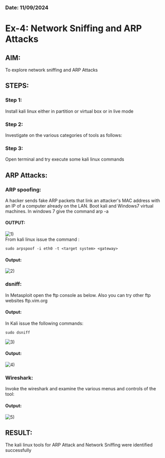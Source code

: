 ### Date: 11/09/2024
# Ex-4: Network Sniffing and ARP Attacks

## AIM:

To explore network sniffing and ARP Attacks

## STEPS:

### Step 1:

Install kali linux either in partition or virtual box or in live mode

### Step 2:

Investigate on the various categories of tools as follows:


### Step 3:
Open terminal and try execute some kali linux commands

## ARP Attacks:  
### ARP spoofing: 
A hacker sends fake ARP packets that link an attacker's MAC address with an IP of a computer already on the LAN. 
Boot kali and Windows7 virtual machines.
In windows 7 give the command arp -a
#### OUTPUT:


![1)](https://github.com/user-attachments/assets/352b462c-52d6-4a87-b598-e77f2993b1bc)
</br>
From kali linux issue the command :
```
sudo arpspoof -i eth0 -t <target system> <gateway>
```
#### Output:

![2)](https://github.com/user-attachments/assets/e23eab51-0350-43cc-ad39-35377c48b8fe)

### dsniff:
In Metasploit open the ftp console as below. Also you can try other ftp websites ftp.vim.org

#### Output:

In Kali issue the following commands:
```
sudo dsniff
```
![3)](https://github.com/user-attachments/assets/5ff9173c-31a1-4f33-8d64-36fe4e8d6cbb)

#### Output:

![4)](https://github.com/user-attachments/assets/762b23c4-d805-46c2-94a1-477d739d11f8)


### Wireshark:
Invoke the wireshark and examine the various menus  and controls of the tool:
#### Output:
![5)](https://github.com/user-attachments/assets/8de52d49-3015-4ec6-afc3-a4fd0c217e0d)

## RESULT:
The kali linux tools for ARP Attack and Network Sniffing were identified successfully
